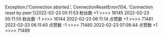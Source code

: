 Exception:('Connection aborted.', ConnectionResetError(104, 'Connection reset by peer'))2022-02-23  05:11:53   粉丝数 +1 >>>> 16145
2022-02-23  05:11:55   粉丝数 -1 >>>> 16144
2022-02-23  06:11:14   点赞数 +1 >>>> 71481
2022-02-23  06:11:40   点赞数 -1 >>>> 71480
2022-02-23  07:08:44   点赞数 +1 >>>> 71489
